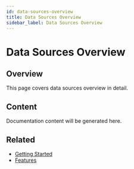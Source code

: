 ```yaml
---
id: data-sources-overview
title: Data Sources Overview
sidebar_label: Data Sources Overview
---
```


# Data Sources Overview

## Overview

This page covers data sources overview in detail.

## Content

Documentation content will be generated here.

## Related

- [Getting Started](/docs/getting-started)
- [Features](/docs/features)
